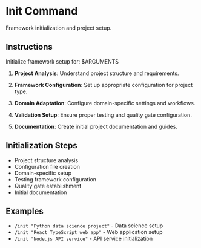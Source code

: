 # Init Command

Framework initialization and project setup.

## Instructions

Initialize framework setup for: $ARGUMENTS

1. **Project Analysis**: Understand project structure and requirements.

2. **Framework Configuration**: Set up appropriate configuration for project type.

3. **Domain Adaptation**: Configure domain-specific settings and workflows.

4. **Validation Setup**: Ensure proper testing and quality gate configuration.

5. **Documentation**: Create initial project documentation and guides.

## Initialization Steps

- Project structure analysis
- Configuration file creation
- Domain-specific setup
- Testing framework configuration
- Quality gate establishment
- Initial documentation

## Examples

- `/init "Python data science project"` - Data science setup
- `/init "React TypeScript web app"` - Web application setup
- `/init "Node.js API service"` - API service initialization